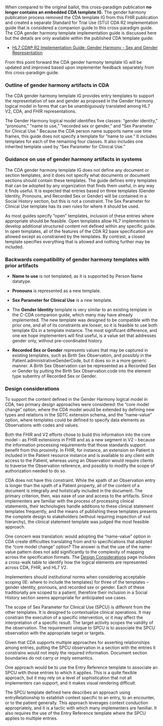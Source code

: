 <!-- Updates based on Jira tickets 
Date             Jira ticket              Updated by               Comment
2023-8-16        spell/grammar check      MaryKay McDaniel         timeframes to time frames, 
2023-8-16        OTHER-2602               MaryKay McDaniel         commented out the Note to balloter, incase it was needed for something in other tickets
2023-08-27        OTHER-2574        Rob McClure                   ValueSet to value set, data type to datatype
2023-09-05        none            Rob McClure           Fixed ballot references and content noting included CDA pdf
-->

When compared to the original ballot, this cross-paradigm publication **no longer contains an embedded CDA template IG.** The gender harmony publication process removed the CDA template IG from this FHIR publication and created a separate Standard for Trial Use (STU) CDA R2 implementation guide that is considered a companion guide to this cross-paradigm guide. The CDA gender harmony template implementation guide is discussed here but the details are only available within the published CDA template guide:
-  [HL7 CDA® R2 Implementation Guide: Gender Harmony - Sex and Gender Representation](http://www.hl7.org/permalink/?GenderHarmonyCDAIG)

From this point forward the CDA gender harmony template IG will be updated and improved based upon implementer feedback separately from this cross-paradigm guide.

### Outline of gender harmony artifacts in CDA

The CDA gender harmony template IG provides entry templates to support the representation of sex and gender as proposed in the Gender Harmony logical model in forms that can be unambiguously translated among HL7 V2, CDA, and FHIR representations. 

The Gender Harmony logical model identifies five classes: “gender identity,” “pronouns,” “name to use,” “recorded sex or gender,” and “Sex Parameter for Clinical Use.” Because the CDA person name supports name use time frames, this guide does not specify a template for “name to use.” It includes templates for each of the remaining four classes. It also includes one inherited template used by “Sex Parameter for Clinical Use.”

### Guidance on use of gender harmony artifacts in systems

The CDA gender harmony template IG does not define any document or section templates, and it does not specify what documents or document sections should contain these templates. The guide defines entry templates that can be adopted by any organization that finds them useful, in any way it finds useful. It is expected that entries based on three templates (Gender Identity, Pronouns, and Recorded Sex or Gender) will be contained in a Social History section, but this is not a constraint. The Sex Parameter for Clinical Use template has its own rules for where it should be used.

As most guides specify “open” templates, inclusion of these entries where appropriate should be feasible. Open templates allow HL7 implementers to develop additional structured content not defined within any specific guide. In open templates, all of the features of the CDA R2 base specification are allowed except as constrained by the templates. By contrast, a closed template specifies everything that is allowed and nothing further may be included.

### Backwards compatibility of gender harmony templates with prior artifacts

-  **Name to use** is not templated, as it is supported by Person Name datatype.

-  **Pronouns** is represented as a new template.

-  **Sex Parameter for Clinical Use** is a new template.

-  The **Gender Identity** template is very similar to an existing template in the C-CDA companion guide, which many may have already implemented. The new template was designed to be compatible with the prior one, and all of its constraints are looser, so it is feasible to use both template IDs in a template instance. The most significant difference, and one we hope implementers will find useful, is a value set that addresses gender only, without pre-coordinated history. 

-  **Recorded Sex or Gender** represents values that may be captured in existing templates, such as Birth Sex Observation, and possibly in the Patient.administrativeGenderCode, but it does so in a more generic manner. A Birth Sex Observation can be represented as a Recorded Sex or Gender by putting the Birth Sex Observation.code into the element type subentry of Recorded Sex or Gender. 

### Design considerations

To support the content defined in the Gender Harmony logical model in CDA, two primary design approaches were considered: the “core model change” option, where the CDA model would be extended by defining new types and relations in the SDTC extension schema, and the “name-value” option, where templates could be defined to specify data elements as Observations with codes and values.

Both the FHIR and V2 efforts chose to build this information into the core model – as FHIR extensions in FHIR and as a new segment in V2 – because the information processing requirements that those standards support benefit from this proximity. In FHIR, for instance, an extension on Patient is included in the Patient resource instance and is available to any client with access to the Patient, whereas using an Observation would require clients to traverse the Observation reference, and possibly to modify the scope of authorization needed to do so.

CDA does not have this constraint. While the xpath of an Observation entry is longer than the xpath of a Patient property, all of the content of a document is integrally and holistically included in the document. The primary criterion, then, was ease of use and access to the artifacts. Since implementers are familiar with the process of processing clinical statements, their technologies handle additions to these clinical statement templates frequently, and the means of publishing these templates presents the complete design to stakeholders (without requiring inspection of xsd hierarchy), the clinical statement template was judged the most feasible approach.

One concern was translation: would adopting the “name-value” option in CDA create difficulties translating from and to specifications that adopted the “core model change” option? The answer is that the use of the name-value pattern does not add significantly to the complexity of mapping across the specification formats. The [Design Considerations](design.html) page includes a cross-walk table to identify how the logical elements are represented across CDA, FHIR, and HL7 V2.

Implementers should institutional norms when considering acceptable scoping (IE: where to include the templates) for three of the templates – gender identity, pronouns, and recorded sex or gender. Each of these traditionally are scoped to a patient, therefore their inclusion in a Social History section seems appropriate for anticipated use cases.

The scope of Sex Parameter for Clinical Use (SPCU) is different from the other templates. It is designed to contextualize clinical operations. It may constrain the execution of a specific intervention, or it may affect the interpretation of a specific result. The target activity scopes the validity of the observation. The requirement unique to SPCU is to associate the SPCU observation with the appropriate target or targets.

Given that CDA supports multiple approaches for asserting relationships among entries, putting the SPCU observation in a section with the entries it constrains would not imply the required information. Document section boundaries do not carry or imply semantics.

One approach would be to use the Entry Reference template to associate an SPCU with those entries to which it applies. This is a quite flexible approach, but it may rely on a level of sophistication that not all implementers can support, and it makes visual rendering difficult.

The SPCU template defined here describes an approach using entryRelationship to establish context specific to an entry, to an encounter, or to the patient generally. This approach leverages context conduction appropriately, and it is a tactic with which many implementers are familiar. It also requires the use of the Entry Reference template where the SPCU applies to multiple entries.



